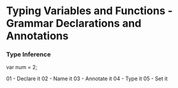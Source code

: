 # Typing Variables and Functions - Grammar Declarations and Annotations

### Type Inference

var num = 2;

01 - Declare it
02 - Name it
03 - Annotate it
04 - Type it
05 - Set it